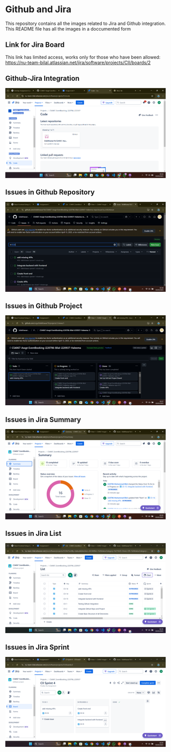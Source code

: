 # Github and Jira
This repository contains all the images related to Jira and Github integration.
This README file has all the images in a doccumented form

## Link for Jira Board
This link has limited access, works only for those who have been allowed:<br/>
https://nu-team-bilal.atlassian.net/jira/software/projects/CII/boards/2

## Github-Jira Integration
![Github-Jira Integration](images/JiraGithub.png)

## Issues in Github Repository
![Github Repo Issues](images/GithubRepoIssues.png)

## Issues in Github Project
![Github Project Issues](images/GithubProjectIssues.png)

## Issues in Jira Summary
![Issues in Jira Summary](images/JiraIssues1.png)

## Issues in Jira List
![Issues in Jira List](images/JiraIssues3.png)

## Issues in Jira Sprint
![Issues in Jira Sprint](images/JiraIssues2.png)